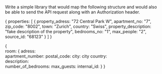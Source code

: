 Write a simple library that would map the following structure and would also be able to send the API request along with an Authorization header.

{
  properties: [
    {
      property_adress: "72 Central Park W",
      apartment_no:    "7",
      zip_code:        "8002",
      town:            "Zurich",
      country:         "Swiss",
      property_description: "fake description of the property",
      bedrooms_no:     "1",
      max_people:      "2",
      source_id:       "68123"
    }
  ]
}

{  
  room: {
    adress:  
    apartment_number:
    postal_code:
    city: city
    country:  
    description:   
    number_of_bedrooms: 
    max_guests:
    internal_id:
  }
}
